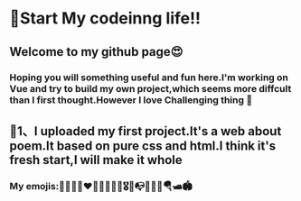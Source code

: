 # 🎯Start My codeinng life!!
## Welcome to my github page😍
### Hoping you will something useful and fun here.I'm working on Vue and try to build my own project,which seems more diffcult than I first thought.However I love Challenging thing 🤯

## 🎏1、I uploaded my first project.It's a web about poem.It based on pure css and html.I think it's fresh start,I will make it whole


















### My emojis:🎯🎊🎉😍❤️🤯🎈🎏🎪👑🎖️📮📭📌🍭🍧🪂🛥️🏟️

